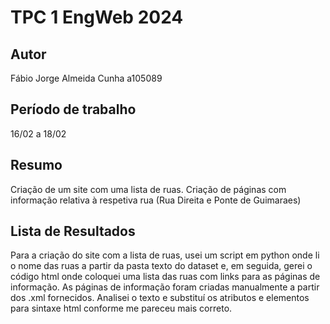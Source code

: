 # TPC 1 EngWeb 2024

## Autor
Fábio Jorge Almeida Cunha a105089

## Período de trabalho
16/02 a 18/02

## Resumo
Criação de um site com uma lista de ruas.
Criação de páginas com informação relativa à respetiva rua (Rua Direita e Ponte de Guimaraes)

## Lista de Resultados
Para a criação do site com a lista de ruas, usei um script em python onde li o nome das ruas a partir da pasta texto do dataset e, em seguida, gerei o código html onde coloquei uma lista das ruas com links para as páginas de informação.
As páginas de informação foram criadas manualmente a partir dos .xml fornecidos. Analisei o texto e substituí os atributos e elementos para sintaxe html conforme me pareceu mais correto.
